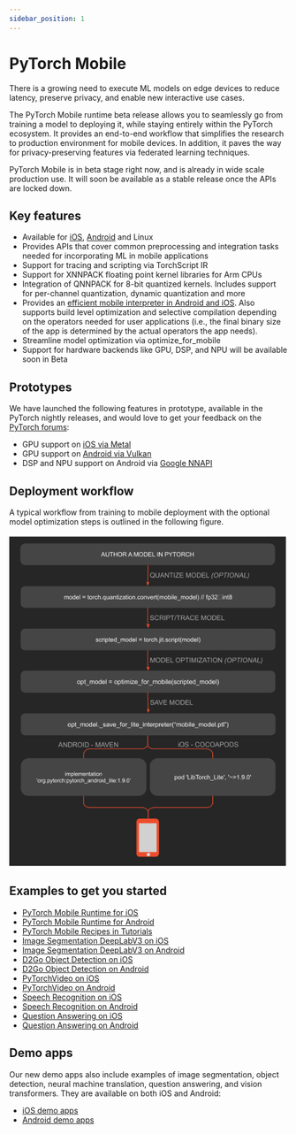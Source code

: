 ```yaml
---
sidebar_position: 1
---
```


# PyTorch Mobile

There is a growing need to execute ML models on edge devices to reduce latency, preserve privacy, and enable new interactive use cases.

The PyTorch Mobile runtime beta release allows you to seamlessly go from training a model to deploying it, while staying entirely within the PyTorch ecosystem. It provides an end-to-end workflow that simplifies the research to production environment for mobile devices. In addition, it paves the way for privacy-preserving features via federated learning techniques.

PyTorch Mobile is in beta stage right now, and is already in wide scale production use. It will soon be available as a stable release once the APIs are locked down.


## Key features
* Available for [iOS]({{site.baseurl}}/mobile/ios), [Android]({{site.baseurl}}/mobile/android) and Linux
* Provides APIs that cover common preprocessing and integration tasks needed for incorporating ML in mobile applications
* Support for tracing and scripting via TorchScript IR
* Support for XNNPACK floating point kernel libraries for Arm CPUs
* Integration of QNNPACK for 8-bit quantized kernels. Includes support for per-channel quantization, dynamic quantization and more
* Provides an [efficient mobile interpreter in Android and iOS](https://pytorch.org/tutorials/recipes/mobile_interpreter.html). Also supports build level optimization and selective compilation depending on the operators needed for user applications (i.e., the final binary size of the app is determined by the actual operators the app needs).
* Streamline model optimization via optimize_for_mobile
* Support for hardware backends like GPU, DSP, and NPU will be available soon in Beta


## Prototypes
We have launched the following features in prototype, available in the PyTorch nightly releases, and would love to get your feedback on the [PyTorch forums](https://discuss.pytorch.org/c/mobile/18):

* GPU support on [iOS via Metal](https://pytorch.org/tutorials/prototype/ios_gpu_workflow.html)
* GPU support on [Android via Vulkan](https://pytorch.org/tutorials/prototype/vulkan_workflow.html)
* DSP and NPU support on Android via [Google NNAPI](https://pytorch.org/tutorials/prototype/nnapi_mobilenetv2.html)


## Deployment workflow

A typical workflow from training to mobile deployment with the optional model optimization steps is outlined in the following figure.

![Docs Version Dropdown](images/pytorch-mobile.png)

## Examples to get you started

* [PyTorch Mobile Runtime for iOS](https://www.youtube.com/watch?v=amTepUIR93k)
* [PyTorch Mobile Runtime for Android](https://www.youtube.com/watch?v=5Lxuu16_28o)
* [PyTorch Mobile Recipes in Tutorials](https://pytorch.org/tutorials/recipes/ptmobile_recipes_summary.html)
* [Image Segmentation DeepLabV3 on iOS](https://pytorch.org/tutorials/beginner/deeplabv3_on_ios.html)
* [Image Segmentation DeepLabV3 on Android](https://pytorch.org/tutorials/beginner/deeplabv3_on_android.html)
* [D2Go Object Detection on iOS](https://github.com/pytorch/ios-demo-app/tree/master/D2Go)
* [D2Go Object Detection on Android](https://github.com/pytorch/android-demo-app/tree/master/D2Go)
* [PyTorchVideo on iOS](https://github.com/pytorch/ios-demo-app/tree/master/TorchVideo)
* [PyTorchVideo on Android](https://github.com/pytorch/android-demo-app/tree/master/TorchVideo)
* [Speech Recognition on iOS](https://github.com/pytorch/ios-demo-app/tree/master/SpeechRecognition)
* [Speech Recognition on Android](https://github.com/pytorch/android-demo-app/tree/master/SpeechRecognition)
* [Question Answering on iOS](https://github.com/pytorch/ios-demo-app/tree/master/QuestionAnswering)
* [Question Answering on Android](https://github.com/pytorch/android-demo-app/tree/master/QuestionAnswering)

## Demo apps

Our new demo apps also include examples of image segmentation, object detection, neural machine translation,
question answering, and vision transformers. They are available on both iOS and Android:

* [iOS demo apps](https://github.com/pytorch/ios-demo-app)
* [Android demo apps](https://github.com/pytorch/android-demo-app)


